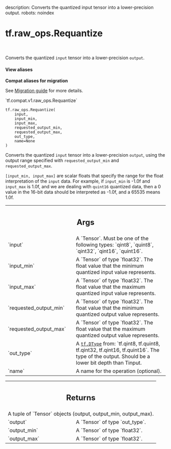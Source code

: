description: Converts the quantized input tensor into a lower-precision output.
robots: noindex

# tf.raw_ops.Requantize

<!-- Insert buttons and diff -->

<table class="tfo-notebook-buttons tfo-api nocontent" align="left">

</table>



Converts the quantized `input` tensor into a lower-precision `output`.

<section class="expandable">
  <h4 class="showalways">View aliases</h4>
  <p>
<b>Compat aliases for migration</b>
<p>See
<a href="https://www.tensorflow.org/guide/migrate">Migration guide</a> for
more details.</p>
<p>`tf.compat.v1.raw_ops.Requantize`</p>
</p>
</section>

<pre class="devsite-click-to-copy prettyprint lang-py tfo-signature-link">
<code>tf.raw_ops.Requantize(
    input,
    input_min,
    input_max,
    requested_output_min,
    requested_output_max,
    out_type,
    name=None
)
</code></pre>



<!-- Placeholder for "Used in" -->

Converts the quantized `input` tensor into a lower-precision `output`, using the
output range specified with `requested_output_min` and `requested_output_max`.

`[input_min, input_max]` are scalar floats that specify the range for the float
interpretation of the `input` data. For example, if `input_min` is -1.0f and
`input_max` is 1.0f, and we are dealing with `quint16` quantized data, then a 0
value in the 16-bit data should be interpreted as -1.0f, and a 65535 means 1.0f.

<!-- Tabular view -->
 <table class="responsive fixed orange">
<colgroup><col width="214px"><col></colgroup>
<tr><th colspan="2"><h2 class="add-link">Args</h2></th></tr>

<tr>
<td>
`input`
</td>
<td>
A `Tensor`. Must be one of the following types: `qint8`, `quint8`, `qint32`, `qint16`, `quint16`.
</td>
</tr><tr>
<td>
`input_min`
</td>
<td>
A `Tensor` of type `float32`.
The float value that the minimum quantized input value represents.
</td>
</tr><tr>
<td>
`input_max`
</td>
<td>
A `Tensor` of type `float32`.
The float value that the maximum quantized input value represents.
</td>
</tr><tr>
<td>
`requested_output_min`
</td>
<td>
A `Tensor` of type `float32`.
The float value that the minimum quantized output value represents.
</td>
</tr><tr>
<td>
`requested_output_max`
</td>
<td>
A `Tensor` of type `float32`.
The float value that the maximum quantized output value represents.
</td>
</tr><tr>
<td>
`out_type`
</td>
<td>
A <a href="../../tf/dtypes/DType.md"><code>tf.DType</code></a> from: `tf.qint8, tf.quint8, tf.qint32, tf.qint16, tf.quint16`.
The type of the output. Should be a lower bit depth than Tinput.
</td>
</tr><tr>
<td>
`name`
</td>
<td>
A name for the operation (optional).
</td>
</tr>
</table>



<!-- Tabular view -->
 <table class="responsive fixed orange">
<colgroup><col width="214px"><col></colgroup>
<tr><th colspan="2"><h2 class="add-link">Returns</h2></th></tr>
<tr class="alt">
<td colspan="2">
A tuple of `Tensor` objects (output, output_min, output_max).
</td>
</tr>
<tr>
<td>
`output`
</td>
<td>
A `Tensor` of type `out_type`.
</td>
</tr><tr>
<td>
`output_min`
</td>
<td>
A `Tensor` of type `float32`.
</td>
</tr><tr>
<td>
`output_max`
</td>
<td>
A `Tensor` of type `float32`.
</td>
</tr>
</table>

